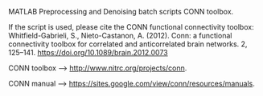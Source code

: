 MATLAB Preprocessing and Denoising batch scripts CONN toolbox.

If the script is used, please cite the CONN functional connectivity toolbox: Whitfield-Gabrieli, S., Nieto-Castanon, A. (2012). Conn: a functional connectivity toolbox for correlated and anticorrelated brain networks. 2, 125–141. https://doi.org/10.1089/brain.2012.0073

CONN toolbox --> http://www.nitrc.org/projects/conn. 

CONN manual --> https://sites.google.com/view/conn/resources/manuals.
